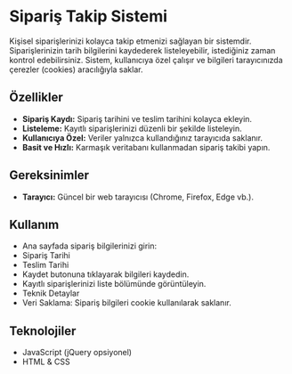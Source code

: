# Sipariş Takip Sistemi

Kişisel siparişlerinizi kolayca takip etmenizi sağlayan bir sistemdir. Siparişlerinizin tarih bilgilerini kaydederek listeleyebilir, istediğiniz zaman kontrol edebilirsiniz. Sistem, kullanıcıya özel çalışır ve bilgileri tarayıcınızda çerezler (cookies) aracılığıyla saklar.

## Özellikler

- **Sipariş Kaydı:** Sipariş tarihini ve teslim tarihini kolayca ekleyin.
- **Listeleme:** Kayıtlı siparişlerinizi düzenli bir şekilde listeleyin.
- **Kullanıcıya Özel:** Veriler yalnızca kullandığınız tarayıcıda saklanır.
- **Basit ve Hızlı:** Karmaşık veritabanı kullanmadan sipariş takibi yapın.

## Gereksinimler

- **Tarayıcı:** Güncel bir web tarayıcısı (Chrome, Firefox, Edge vb.).

## Kullanım
- Ana sayfada sipariş bilgilerinizi girin:
- Sipariş Tarihi
- Teslim Tarihi
- Kaydet butonuna tıklayarak bilgileri kaydedin.
- Kayıtlı siparişlerinizi liste bölümünde görüntüleyin.
- Teknik Detaylar
- Veri Saklama: Sipariş bilgileri cookie kullanılarak saklanır.

## Teknolojiler
- JavaScript (jQuery opsiyonel)
- HTML & CSS
